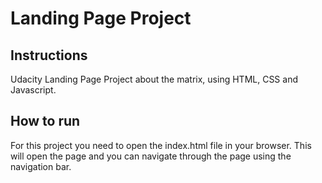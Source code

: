 # Landing Page Project

## Instructions

Udacity Landing Page Project about the matrix, using HTML, CSS and Javascript.

## How to run

For this project you need to open the index.html file in your browser. This will open the page and you can navigate through the page using the navigation bar.

